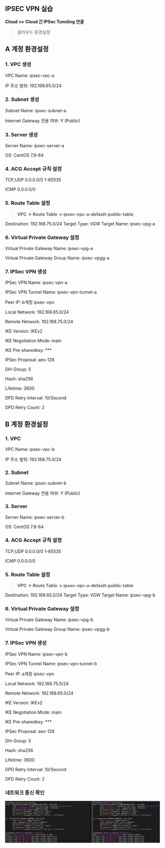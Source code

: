 ## IPSEC VPN 실습


**Cloud <-> Cloud 간 IPSec Tunnling 연결**


> 클라우드 환경설정

## **A 계정 환경설정**

### 1. VPC 생성

VPC Name: ipsec-vpc-a

IP 주소 범위: 192.168.65.0/24

### 2. Subnet 생성

Subnet Name: ipsec-subnet-a

Internet Gateway 전용 여부: Y (Public)

### 3. Server 생성

Server Name: ipsec-server-a

OS: CentOS 7.8-64

### 4. ACG Accept 규칙 설정

TCP,UDP 0.0.0.0/0 1-65535

ICMP 0.0.0.0/0 

### 5. Route Table 설정

>**VPC -> Route Table -> ipsec-vpc-a-default-public-table**

Destination: 192.168.75.0/24 
Target Type: VGW 
Target Name: ipsec-vpg-a

### 6. Virtual Private Gateway 설정

Virtual Private Gateway Name: ipsec-vpg-a

Virtual Private Gateway Group Name: ipsec-vpgg-a

### 7. IPSec VPN 생성

IPSec VPN Name: ipsec-vpn-a

IPSec VPN Tunnel Name: ipsec-vpn-tunnel-a

Peer IP: b계정 ipsec-vpn

Local Network: 192.168.65.0/24

Remote Network: 192.168.75.0/24

IKE Version: IKEv2

IKE Negotiation Mode: main

IKE Pre-sharedkey: ***

IPSec Proposal: aes-128

DH-Group: 5

Hash: sha256

Lifetime: 3600

DPD Retry Interval: 10/Second

DPD Retry Count: 2

## **B 계정 환경설정**

### 1. VPC

VPC Name: ipsec-vpc-b

IP 주소 범위: 192.168.75.0/24

### 2. Subnet

Subnet Name: ipsec-subnet-b

Internet Gateway 전용 여부: Y (Public)

### 3. Server 

Server Name: ipsec-server-b

OS: CentOS 7.8-64


### 4. ACG Accept 규칙 설정

TCP,UDP 0.0.0.0/0 1-65535

ICMP 0.0.0.0/0 

### 5. Route Table 설정

>**VPC -> Route Table -> ipsec-vpc-a-default-public-table**

Destination: 192.168.65.0/24 
Target Type: VGW 
Target Name: ipsec-vpg-b


### 6. Virtual Private Gateway 설정

Virtual Private Gateway Name: ipsec-vpg-b

Virtual Private Gateway Group Name: ipsec-vpgg-b

### 7. IPSec VPN 생성

IPSec VPN Name: ipsec-vpn-b

IPSec VPN Tunnel Name: ipsec-vpn-tunnel-b

Peer IP: a계정 ipsec-vpn

Local Network: 192.168.75.0/24

Remote Network: 192.168.65.0/24

IKE Version: IKEv2

IKE Negotiation Mode: main

IKE Pre-sharedkey: ***

IPSec Proposal: aes-128

DH-Group: 5

Hash: sha256

Lifetime: 3600

DPD Retry Interval: 10/Second

DPD Retry Count: 2

### 네트워크 통신 확인

![1_ipsecvpn](https://github.com/jiwonYun9332/cloud/blob/b1b1ca86188cbab3d635853faf14c9aa321af378/NCP/Service/Networking/images/1_ipsecvpn.png)
